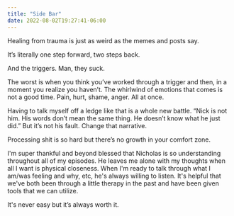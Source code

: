 ```yaml
---
title: "Side Bar"
date: 2022-08-02T19:27:41-06:00
---
```


Healing from trauma is just as weird as the memes and posts say.  

It’s literally one step forward, two steps back.  

And the triggers. Man, they suck.  

The worst is when you think you’ve worked through a trigger and then, in a moment you realize you haven’t. The whirlwind of emotions that comes is not a good time. Pain, hurt, shame, anger. All at once.  

Having to talk myself off a ledge like that is a whole new battle. “Nick is not him. His words don’t mean the same thing. He doesn’t know what he just did.” But it’s not his fault. Change that narrative.  

Processing shit is so hard but there’s no growth in your comfort zone.  

I'm super thankful and beyond blessed that Nicholas is so understanding throughout all of my episodes. He leaves me alone with my thoughts when all I want is physical closeness. When I'm ready to talk through what I am/was feeling and why, etc, he's always willing to listen. It's helpful that we've both been through a little therapy in the past and have been given tools that we can utilize. 

It's never easy but it’s always worth it.   